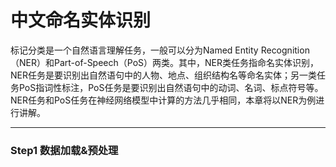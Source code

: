 # 中文命名实体识别

标记分类是一个自然语言理解任务，一般可以分为Named Entity
Recognition（NER）和Part-of-Speech（PoS）两类。其中，NER类任务指命名实体识别，NER任务是要识别出自然语句中的人物、地点、组织结构名等命名实体；另一类任务PoS指词性标注，PoS任务是要识别出自然语句中的动词、名词、标点符号等。NER任务和PoS任务在神经网络模型中计算的方法几乎相同，本章将以NER为例进行讲解。

----

### Step1 数据加载&预处理

